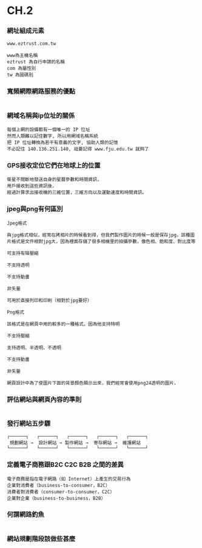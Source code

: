 # CH.2
### 網址組成元素
```
www.eztrust.com.tw

www為主機名稱
eztrust 為自行申請的名稱
com 為屬性別
tw 為國碼別
```
### 寬頻網際網路服務的優點
```
```
### 網域名稱與ip位址的關係
```
每個上網的設備都有一個唯一的 IP 位址 
然而人類難以記住數字, 所以用網域名稱系統
把 IP 位址轉換為若干有意義的文字, 協助人類的記憶
不必記住 140.136.251.140, 祗要記得 www.fju.edu.tw 就夠了
```
### GPS接收定位它們在地球上的位置
```
衛星不間斷地發送自身的星曆參數和時間資訊，
用戶接收到這些資訊後，
經過計算求出接收機的三維位置，三維方向以及運動速度和時間資訊。
```
### jpeg與png有何區別
```
Jpeg格式

與jpg格式相似，經常在拷相片的時候看到得，但我們製作圖片的時候一般是保存jpg，該種圖片格式是文件相對jpg大，因為裡面存儲了很多相機里的拍攝參數，像色相、飽和度、對比度等

可支持有隕壓縮

不支持透明

不支持動畫

非矢量

可用於直接列印和印刷（相對於jpg要好）
```
```
Png格式

該格式是在網頁中用的較多的一種格式，因為他支持特明

不支持壓縮

支持透明、半透明、不透明

不支持動畫

非矢量

網頁設計中為了使圖片下面的背景顏色顯示出來，我們經常會使用png24透明的圖片，

```
### 評估網站與網頁內容的準則
```
```
### 發行網站五步驟
```
┌──────┐   ┌──────┐   ┌──────┐   ┌──────┐   ┌──────┐
 規劃網站 →  設計網站 → 製作網站 →  寄存網站 →  維護網站
└──────┘   └──────┘   └──────┘   └──────┘   └──────┘
```
### 定義電子商務跟B2C C2C B2B 之間的差異
```
電子商務是指在電子網路（如 Internet）上產生的交易行為
企業對消費者（business-to-consumer，B2C）
消費者對消費者（consumer-to-consumer，C2C）
企業對企業（business-to-business，B2B）
```
### 何謂網路釣魚
```
```
### 網站規劃階段該做些甚麼
```
```
